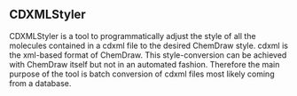 ## CDXMLStyler

CDXMLStyler is a tool to programmatically adjust the style of all the molecules contained in a cdxml file to the desired ChemDraw style. cdxml is the xml-based format of ChemDraw. This style-conversion can be achieved with ChemDraw itself but not in an automated fashion. Therefore the main purpose of the tool is batch conversion of cdxml files most likely coming from a database.


